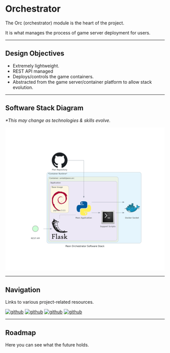 # Orchestrator

The Orc (orchestrator) module is the heart of the project.

It is what manages the process of game server deployment for users.

---

## Design Objectives

- Extremely lightweight.
- REST API managed
- Deploys/controls the game containers.
- Abstracted from the game server/container platform to allow stack evolution.

---

## Software Stack Diagram

*\*This may change as technologies & skills evolve.*

![Software Stack](./diagram_orc.png)

---

## Navigation

Links to various project-related resources.

[![github](../../images/buttons/button_changelog.svg)](./changelog/01_orchestrator.md)
[![github](../../images/buttons/button_docker.svg)](https://hub.docker.com/repository/docker/umlatt/peon.orc/general)
[![github](../../images/buttons/button_github.svg)](https://github.com/the-peon-project/peon-orc)
[![github](../../images/buttons/button_bug.svg)](https://github.com/the-peon-project/peon-orc/issues/new/choose)

---

## Roadmap

Here you can see what the future holds.
